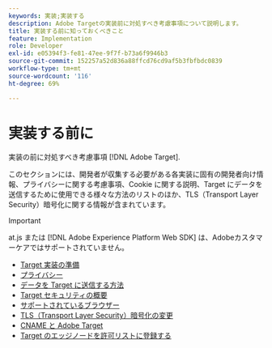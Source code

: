 ```yaml
---
keywords: 実装;実装する
description: Adobe Targetの実装前に対処すべき考慮事項について説明します。
title: 実装する前に知っておくべきこと
feature: Implementation
role: Developer
exl-id: e05394f3-fe81-47ee-9f7f-b73a6f9946b3
source-git-commit: 152257a52d836a88ffcd76cd9af5b3fbfbdc0839
workflow-type: tm+mt
source-wordcount: '116'
ht-degree: 69%

---
```


# 実装する前に

実装の前に対処すべき考慮事項 [!DNL Adobe Target].

このセクションには、開発者が収集する必要がある各実装に固有の開発者向け情報、プライバシーに関する考慮事項、Cookie に関する説明、Target にデータを送信するために使用できる様々な方法のリストのほか、TLS（Transport Layer Security）暗号化に関する情報が含まれています。

>[!IMPORTANT]
>
>at.js または [!DNL Adobe Experience Platform Web SDK] は、Adobeカスタマーケアではサポートされていません。

- [Target 実装の準備](prepare-to-implement-target.md)
- [プライバシー](c-privacy/privacy.md)
- [データを Target に送信する方法](c-methods-to-get-data-into-target/methods-to-get-data-into-target.md)
- [Target  セキュリティの概要](target-security-overview.md)
- [サポートされているブラウザー](supported-browsers.md)
- [TLS（Transport Layer Security）暗号化の変更](tls-transport-layer-security-encryption.md)
- [CNAME と Adobe Target](implement-cname-support-in-target.md)
- [Target のエッジノードを許可リストに登録する](/help/main/c-implementing-target/c-considerations-before-you-implement-target/allowlist-edges.md)
